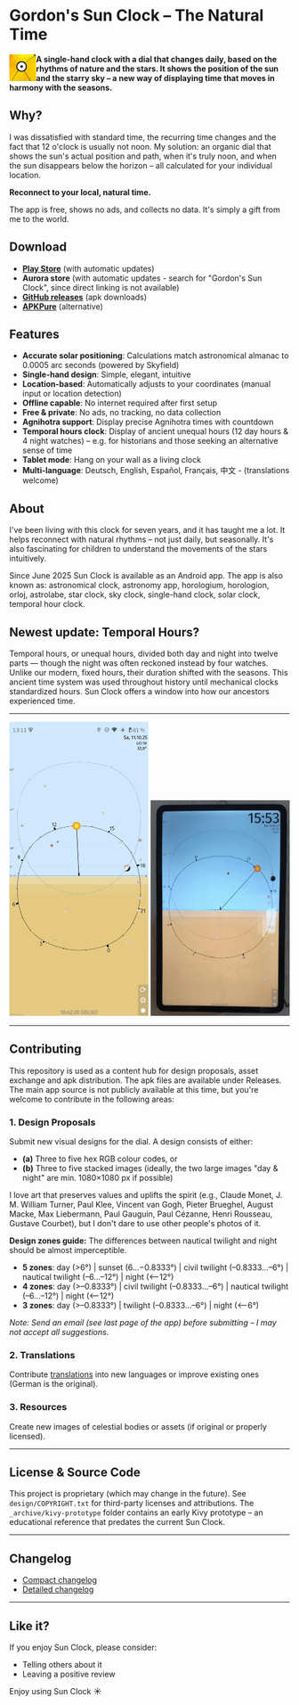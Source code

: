 # Gordon's Sun Clock – The Natural Time

<img src="res/icon.png" width="48" height="48" align="left">**A single-hand clock with a dial that changes daily, based on the rhythms of nature and the stars. It shows the position of the sun and the starry sky – a new way of displaying time that moves in harmony with the seasons.**

## Why?

I was dissatisfied with standard time, the recurring time changes and the fact that 12 o'clock is usually not noon. My solution: an organic dial that shows the sun's actual position and path, when it's truly noon, and when the sun disappears below the horizon – all calculated for your individual location.

**Reconnect to your local, natural time.**

The app is free, shows no ads, and collects no data. It's simply a gift from me to the world.

## Download

- **[Play Store](https://play.google.com/store/apps/details?id=de.ax12.zunclock)** (with automatic updates)
- **Aurora store** (with automatic updates - search for "Gordon's Sun Clock", since direct linking is not available)
- **[GitHub releases](https://github.com/gaxmann/suhr/releases/tag/v2.xxx)** (apk downloads)
- **[APKPure](https://apkpure.com/de/gordon%E2%80%99s-sun-clock/de.ax12.zunclock)** (alternative)

## Features

- **Accurate solar positioning**: Calculations match astronomical almanac to 0.0005 arc seconds (powered by Skyfield)
- **Single-hand design**: Simple, elegant, intuitive
- **Location-based**: Automatically adjusts to your coordinates (manual input or location detection)
- **Offline capable**: No internet required after first setup
- **Free & private**: No ads, no tracking, no data collection
- **Agnihotra support**: Display precise Agnihotra times with countdown
- **Temporal hours clock**: Display of ancient unequal hours (12 day hours & 4 night watches) – e.g. for historians and those seeking an alternative sense of time
- **Tablet mode**: Hang on your wall as a living clock
- **Multi-language**: Deutsch, English, Español, Français, 中文 - (translations welcome)

## About

I've been living with this clock for seven years, and it has taught me a lot. It helps reconnect with natural rhythms – not just daily, but seasonally. It's also fascinating for children to understand the movements of the stars intuitively.

Since June 2025 Sun Clock is available as an Android app. The app is also known as: astronomical clock, astronomy app, horologium, horologion, orloj, astrolabe, star clock, sky clock, single-hand clock, solar clock, temporal hour clock.

## Newest update: Temporal Hours?

Temporal hours, or unequal hours, divided both day and night into twelve parts — though the night was often reckoned instead by four watches. Unlike our modern, fixed hours, their duration shifted with the seasons. This ancient time system was used throughout history until mechanical clocks standardized hours. Sun Clock offers a window into how our ancestors experienced time.

---

<p float="left">
  <img src="_gitdesign/sunclock_0.png" width="250" />
  <img src="_gitdesign/tablet.jpg" width="250" />
  <!-- <img src="_gitdesign/eink.jpg" width="250" /> -->
</p>

---

## Contributing

This repository is used as a content hub for design proposals, asset exchange and apk distribution. The apk files are available under Releases. The main app source is not publicly available at this time, but you're welcome to contribute in the following areas:

### 1. Design Proposals
Submit new visual designs for the dial. A design consists of either:
- **(a)** Three to five hex RGB colour codes, or
- **(b)** Three to five stacked images (ideally, the two large images "day & night" are min. 1080×1080 px if possible)

I love art that preserves values and uplifts the spirit (e.g., Claude Monet, J. M. William Turner, Paul Klee, Vincent van Gogh, Pieter Brueghel, August Macke, Max Liebermann, Paul Gauguin, Paul Cézanne, Henri Rousseau, Gustave Courbet), but I don't dare to use other people's photos of it.

**Design zones guide:**
The differences between nautical twilight and night should be almost imperceptible.
- **5 zones**: day (>6°) | sunset (6...−0.8333°) | civil twilight (–0.8333...–6°) | nautical twilight (–6...–12°) | night (<–12°)
- **4 zones**: day (>–0.8333°) | civil twilight (–0.8333...–6°) | nautical twilight (–6...–12°) | night (<–12°)
- **3 zones**: day (>–0.8333°) | twilight (–0.8333...–6°) | night (<–6°)

*Note: Send an email (see last page of the app) before submitting – I may not accept all suggestions.*

### 2. Translations
Contribute [translations](https://github.com/gaxmann/gordonssunclock/tree/main/lang) into new languages or improve existing ones (German is the original).

### 3. Resources
Create new images of celestial bodies or assets (if original or properly licensed).

---

## License & Source Code

This project is proprietary (which may change in the future). See `design/COPYRIGHT.txt` for third-party licenses and attributions. The `_archive/kivy-prototype` folder contains an early Kivy prototype – an educational reference that predates the current Sun Clock.

---

## Changelog

- [Compact changelog](./WHATSNEW.md)
- [Detailed changelog](./CHANGELOG.md)

---

## Like it?

If you enjoy Sun Clock, please consider:
- Telling others about it
- Leaving a positive review

Enjoy using Sun Clock ☀️

